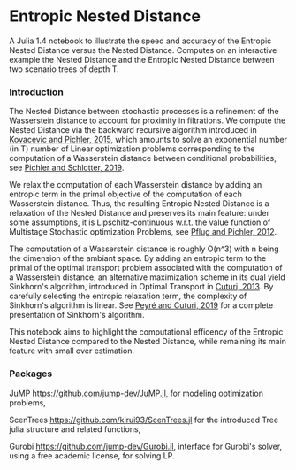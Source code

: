 # Entropic Nested Distance

A Julia 1.4 notebook to illustrate the speed and accuracy of the Entropic Nested Distance versus the Nested Distance. Computes on an interactive example the Nested Distance and the Entropic Nested Distance between two scenario trees of depth T.

### Introduction 

The Nested Distance between stochastic processes is a refinement of the Wasserstein distance to account for proximity in filtrations. We compute the Nested Distance via the backward recursive algorithm introduced in [Kovacevic and Pichler, 2015](https://www-user.tu-chemnitz.de/~alopi/publications/ScenarioTreesKovacevicPichler2015.pdf), which amounts to solve an exponential number (in T) number of Linear optimization problems corresponding to the computation of a Wasserstein distance between conditional probabilities, see [Pichler and Schlotter, 2019](https://arxiv.org/abs/1802.03639).

We relax the computation of each Wasserstein distance  by adding an entropic term in the primal objective of the computation of each Wasserstein distance. Thus, the resulting Entropic Nested Distance is a relaxation of the Nested Distance and preserves its main feature: under some assumptions, it is Lipschitz-continuous w.r.t. the value function of Multistage Stochastic optimization Problems, see [Pflug and Pichler, 2012](https://doi.org/10.1137/110825054).

The computation of a Wasserstein distance is roughly O(n^3) with n being the dimension of the ambiant space. By adding an entropic term to the primal of the optimal transport problem associated with the computation of a Wasserstein distance, an alternative maximization scheme in its dual yield Sinkhorn's algorithm, introduced in Optimal Transport in [Cuturi, 2013](https://arxiv.org/abs/1306.0895). By carefully selecting the entropic relaxation term, the complexity of Sinkhorn's algorithm is linear. See [Peyré and Cuturi, 2019](https://arxiv.org/abs/1803.00567) for a complete presentation of Sinkhorn's algorithm.

This notebook aims to highlight the computational efficency of the Entropic Nested Distance compared to the Nested Distance, while remaining its main feature with small over estimation.

### Packages

JuMP https://github.com/jump-dev/JuMP.jl, for modeling optimization problems,

ScenTrees https://github.com/kirui93/ScenTrees.jl for the introduced Tree julia structure and related functions,

Gurobi https://github.com/jump-dev/Gurobi.jl, interface for Gurobi's solver, using a free academic license, for solving LP.
